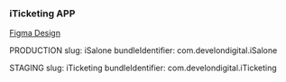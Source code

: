 ### iTicketing APP

[Figma Design](https://www.figma.com/file/inNWvZ2cfij5QcCMUiuliq/iTicketing?node-id=0%3A1)


PRODUCTION 
slug: iSalone
bundleIdentifier: com.develondigital.iSalone

STAGING
slug: iTicketing
bundleIdentifier: com.develondigital.iTicketing